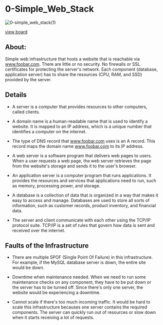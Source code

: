 # 0-Simple_Web_Stack

![0-simple_web_stack(1)](https://github.com/mbianou-bradon/alx-system_engineering-devops/assets/72765949/83b83824-7750-49d5-939c-f231ee5535d6)

[view board](https://docs.google.com/drawings/d/1c36jUGSloJQVMbiY48IX4lpfafcNzF8NMAs6mZSUkx0/edit)


## About:

Simple web infrastructure that hosts a website that is reachable via www.foobar.com. There are little or no security. No firewalls or SSL certificates for protecting the server's network. Each component (database, application server) has to share the resources (CPU, RAM, and SSD) provided by the server.


## Details

- A server is a computer that provides resources to other computers, called clients.

- A domain name is a human-readable name that is used to identify a website. It is mapped to an IP address, which is a unique number that identifies a computer on the internet.

- The type of DNS record that www.foobar.com uses is an A record. This record maps the domain name www.foobar.com to its IP address.

- A web server is a software program that delivers web pages to users. When a user requests a web page, the web server retrieves the page from the website's storage and sends it to the user's browser.

- An application server is a computer program that runs applications. It provides the resources and services that applications need to run, such as memory, processing power, and storage.

- A database is a collection of data that is organized in a way that makes it easy to access and manage. Databases are used to store all sorts of information, such as customer records, product inventory, and financial data.

- The server and client communicate with each other using the TCP/IP protocol suite. TCP/IP is a set of rules that govern how data is sent and received over the internet.


## Faults of the Infrastructure

- There are multiple SPOF (Single Point Of Failure) in this infrastructure.
    For example, if the MySQL database server is down, the entire site would be down.

- Downtime when maintenance needed.
    When we need to run some maintenance checks on any component, they have to be put down or the server has to be turned off. Since there's only one server, the website would be experiencing a downtime.

- Cannot scale if there's too much incoming traffic.
    It would be hard to scale this infrastructure becauses one server contains the required components. The server can quickly run out of resources or slow down when it starts receiving a lot of requests.
